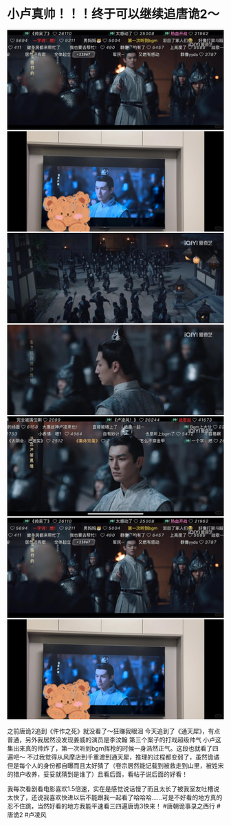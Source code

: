 # 小卢真帅！！！终于可以继续追唐诡2～

![](img/ab812260-028c-4067-95ea-c08173125a37.jpg)
![](img/86c5197f-8418-4054-bd0d-d528badf2380.jpg)
![](img/35a5c9ce-ff53-4abb-9883-be80cf347b7e.jpg)
![](img/520d58fb-72b6-4e2f-b651-716fc40fbb3d.jpg)
![](img/76d4c9b2-4020-4ed8-a0e7-246d045aa04f.jpg)
![](img/76caa4c0-f006-4258-8a28-86d7820441fe.jpg)
![](img/bfd99f1f-f89a-438b-8b8b-b3691b87e069.jpg)

之前唐诡2追到《仵作之死》就没看了～狂赚我眼泪
今天追到了《通天犀》，有点普通，另外我居然没发现姜威的演员是李汶翰 第三个案子的打戏超级帅气
小卢这集出来真的帅炸了，第一次听到bgm挥枪的时候一身浩然正气。这段也就看了四遍吧～
不过我觉得从风摩店到千重渡到通天犀，推理的过程都变弱了，虽然诡谲但是每个人的身份都自曝而且太好猜了（卷宗居然能记载到被救走到山里，被姓宋的猎户收养，妥妥就猜到是谁了）且看后面，看帖子说后面的好看！
 
我每次看剧看电影喜欢1.5倍速，实在是感觉说话慢了而且太长了被我室友吐槽说太快了，还说我喜欢快进以后不能跟我一起看了哈哈哈……可是不好看的地方真的忍不住跳，当然好看的地方我能平速看三四遍唐诡3快来！
#唐朝诡事录之西行 #唐诡2 #卢凌风